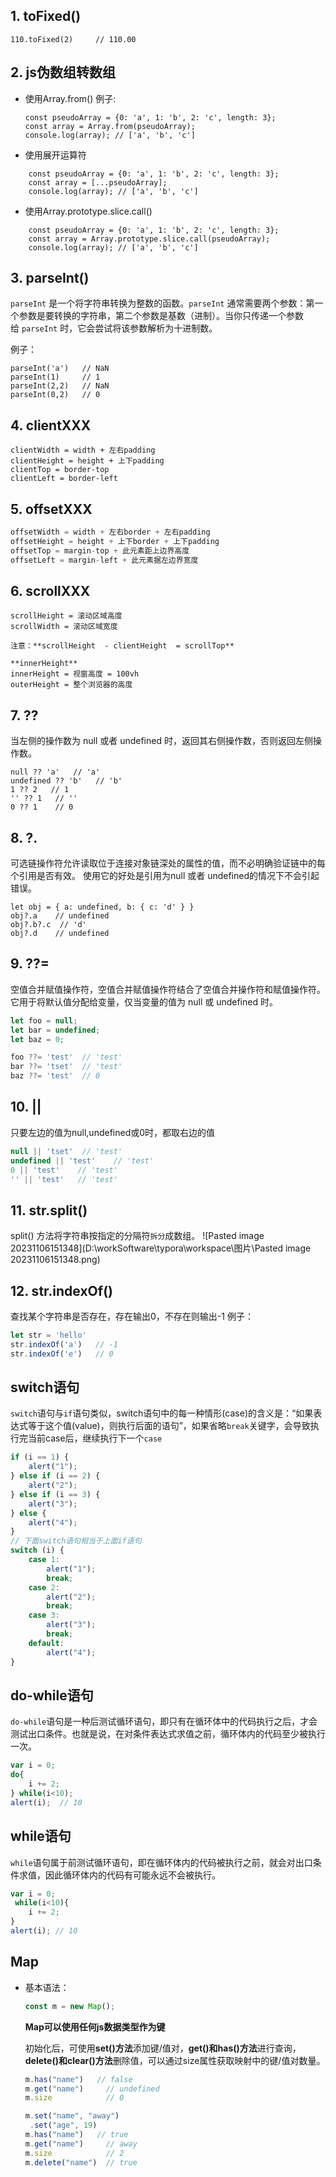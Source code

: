 ## 1. toFixed()

```
110.toFixed(2)     // 110.00
```




## 2. js伪数组转数组
- 使用Array.from()
   例子:
	```
	const pseudoArray = {0: 'a', 1: 'b', 2: 'c', length: 3};
	const array = Array.from(pseudoArray);
	console.log(array); // ['a', 'b', 'c']
	```
- 使用展开运算符
```
	const pseudoArray = {0: 'a', 1: 'b', 2: 'c', length: 3};
	const array = [...pseudoArray];
	console.log(array); // ['a', 'b', 'c']
```
- 使用Array.prototype.slice.call()
```
	const pseudoArray = {0: 'a', 1: 'b', 2: 'c', length: 3};
	const array = Array.prototype.slice.call(pseudoArray);
	console.log(array); // ['a', 'b', 'c']
```

## 3. parseInt()
`parseInt` 是一个将字符串转换为整数的函数。`parseInt` 通常需要两个参数：第一个参数是要转换的字符串，第二个参数是基数（进制）。当你只传递一个参数给 `parseInt` 时，它会尝试将该参数解析为十进制数。

例子：
```
parseInt('a')   // NaN
parseInt(1)     // 1
parseInt(2,2)   // NaN
parseInt(0,2)   // 0
```
## 4. clientXXX
	clientWidth = width + 左右padding
	clientHeight = height + 上下padding
	clientTop = border-top
	clientLeft = border-left
## 5. offsetXXX
```javascript
offsetWidth = width + 左右border + 左右padding
offsetHeight = height + 上下border + 上下padding
offsetTop = margin-top + 此元素距上边界高度
offsetLeft = margin-left + 此元素据左边界宽度
```

## 6. scrollXXX
	scrollHeight = 滚动区域高度
	scrollWidth = 滚动区域宽度
	
	注意：**scrollHeight  - clientHeight  = scrollTop**
	
	**innerHeight**
	innerHeight = 视窗高度 = 100vh
	outerHeight = 整个浏览器的高度

## 7. ??
当左侧的操作数为 null 或者 undefined 时，返回其右侧操作数，否则返回左侧操作数。
```
null ?? 'a'   // 'a'
undefined ?? 'b'   // 'b'
1 ?? 2   // 1
'' ?? 1   // ''
0 ?? 1    // 0
```

## 8. ?.
可选链操作符允许读取位于连接对象链深处的属性的值，而不必明确验证链中的每个引用是否有效。 使用它的好处是引用为null 或者 undefined的情况下不会引起错误。
```
let obj = { a: undefined, b: { c: 'd' } }
obj?.a    // undefined
obj?.b?.c  // 'd'
obj?.d    // undefined
```

## 9. ??=
空值合并赋值操作符，空值合并赋值操作符结合了空值合并操作符和赋值操作符。它用于将默认值分配给变量，仅当变量的值为 null 或 undefined 时。
```javascript
let foo = null;
let bar = undefined;
let baz = 0;

foo ??= 'test'  // 'test'
bar ??= 'tset'  // 'test'
baz ??= 'test'  // 0
```
## 10. ||
只要左边的值为null,undefined或0时，都取右边的值
```javascript
null || 'tset'  // 'test'
undefined || 'test'    // 'test'
0 || 'test'    // 'test'
'' || 'test'   // 'test'
```
## 11. str.split()
split() 方法将字符串按指定的分隔符`拆分`成数组。
![Pasted image 20231106151348](D:\workSoftware\typora\workspace\图片\Pasted image 20231106151348.png)

## 12. str.indexOf()
查找某个字符串是否存在，存在输出0，不存在则输出-1
例子：
```javascript
let str = 'hello'
str.indexOf('a')   // -1   
str.indexOf('e')   // 0
```

## switch语句

`switch`语句与`if`语句类似，switch语句中的每一种情形(case)的含义是：“如果表达式等于这个值(value)，则执行后面的语句”，如果省略`break`关键字，会导致执行完当前case后，继续执行下一个`case`

```javascript
if (i == 1) {
    alert("1");
} else if (i == 2) {
    alert("2");
} else if (i == 3) {
    alert("3");
} else {
    alert("4");
}
// 下面switch语句相当于上面if语句
switch (i) {
    case 1:
        alert("1");
        break;
    case 2:
        alert("2");
        break;
    case 3:
        alert("3");
        break;
    default:
        alert("4");
}

```

## do-while语句

`do-while`语句是一种后测试循环语句，即只有在循环体中的代码执行之后，才会测试出口条件。也就是说，在对条件表达式求值之前，循环体内的代码至少被执行一次。

```javascript
var i = 0;
do{
	i += 2;
} while(i<10);
alert(i);  // 10

```

## while语句

`while`语句属于前测试循环语句，即在循环体内的代码被执行之前，就会对出口条件求值，因此循环体内的代码有可能永远不会被执行。

```javascript
var i = 0;
 while(i<10){
	i += 2;
}
alert(i); // 10
```

## Map

- 基本语法：

  ```javascript
  const m = new Map();
  ```

  **Map可以使用任何js数据类型作为键**

  初始化后，可使用**set()方法**添加键/值对，**get()和has()方法**进行查询，**delete()和clear()方法**删除值，可以通过size属性获取映射中的键/值对数量。

  ```javascript
  m.has("name")   // false
  m.get("name") 	// undefined
  m.size			// 0
  
  m.set("name", "away")
   .set("age", 19)
  m.has("name")   // true
  m.get("name") 	// away
  m.size			// 2
  m.delete("name")  // true
  
  ```

  
